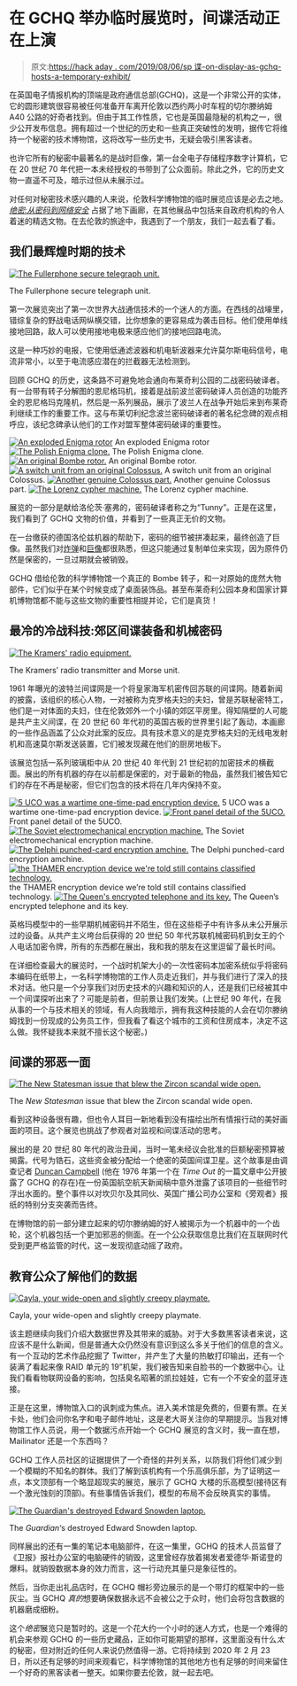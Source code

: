 # 在 GCHQ 举办临时展览时，间谍活动正在上演

> 原文:[https://hack aday . com/2019/08/06/sp 谍-on-display-as-gchq-hosts-a-temporary-exhibit/](https://hackaday.com/2019/08/06/espionage-on-display-as-gchq-hosts-a-temporary-exhibit/)

在英国电子情报机构的顶端是政府通信总部(GCHQ)，这是一个非常公开的实体，它的圆形建筑很容易被任何准备开车离开伦敦以西约两小时车程的切尔滕纳姆 A40 公路的好奇者找到。但由于其工作性质，它也是英国最隐秘的机构之一，很少公开发布信息。拥有超过一个世纪的历史和一些真正突破性的发明，据传它将维持一个秘密的技术博物馆，这将改写一些历史书，无疑会吸引黑客读者。

也许它所有的秘密中最著名的是战时巨像，第一台全电子存储程序数字计算机，它在 20 世纪 70 年代把一本未经授权的书带到了公众面前。除此之外，它的历史文物一直遥不可及，暗示过但从未展示过。

对任何对秘密技术感兴趣的人来说，伦敦科学博物馆的临时展览应该是必去之地。 [*绝密:从密码到网络安全*](https://www.sciencemuseum.org.uk/see-and-do/top-secret) 占据了地下画廊，在其他展品中包括来自政府机构的令人着迷的精选文物。在去伦敦的旅途中，我遇到了一个朋友，我们一起去看了看。

## 我们最辉煌时期的技术

[![The Fullerphone secure telegraph unit.](../Images/0ad00e3b18189fbf1a78525367ff8594.png)](https://hackaday.com/wp-content/uploads/2019/07/topsecret-fullerphone.jpg)

The Fullerphone secure telegraph unit.

第一次展览突出了第一次世界大战通信技术的一个迷人的方面。在西线的战壕里，错综复杂的野战电话网纵横交错，比你想象的更容易成为袭击目标。他们使用单线接地回路，敌人可以使用接地电极来感应他们的接地回路电流。

这是一种巧妙的电报，它使用低通滤波器和机电斩波器来允许莫尔斯电码信号，电流非常小，以至于电流感应潜在的拦截器无法检测到。

回顾 GCHQ 的历史，这条路不可避免地会通向布莱奇利公园的二战密码破译者。有一台带有转子分解图的恩尼格玛机，接着是战前波兰密码破译人员创造的功能齐全的恩尼格玛克隆机，然后是一系列展品，展示了波兰人在战争开始后来到布莱奇利继续工作的重要工作。这与布莱切利纪念波兰密码破译者的著名纪念碑的观点相呼应，该纪念碑承认他们的工作对盟军整体密码破译的重要性。

 [![An exploded Enigma rotor](../Images/01c697dc127eac704ec2ad5f4608f011.png "topsecret-enigma-rotor")](https://hackaday.com/2019/08/06/espionage-on-display-as-gchq-hosts-a-temporary-exhibit/topsecret-enigma-rotor/) An exploded Enigma rotor [![The Polish Enigma clone.](../Images/9a35060d74a3fc6b21289e83124e2ad6.png "topsecret-Polish-enigma")](https://hackaday.com/2019/08/06/espionage-on-display-as-gchq-hosts-a-temporary-exhibit/topsecret-polish-enigma/) The Polish Enigma clone. [![An original Bombe rotor.](../Images/62fed2400353333de559fbc58d7b396c.png "topsecret-bombe-rotor")](https://hackaday.com/2019/08/06/espionage-on-display-as-gchq-hosts-a-temporary-exhibit/topsecret-bombe-rotor/) An original Bombe rotor. [![A switch unit from an original Colossus.](../Images/0b46638e384128f7c217a26d24d11373.png "topsecret-colossus-2")](https://hackaday.com/2019/08/06/espionage-on-display-as-gchq-hosts-a-temporary-exhibit/topsecret-colossus-2/) A switch unit from an original Colossus. [![Another genuine Colossus part.](../Images/a925dbea252bced3e12d07e547673508.png "topsecret-colossus-1")](https://hackaday.com/2019/08/06/espionage-on-display-as-gchq-hosts-a-temporary-exhibit/topsecret-colossus-1/) Another genuine Colossus part. [![The Lorenz cypher machine.](../Images/a38c4d63f91c044ec4c7c29cb4410d54.png "topsecret-lorenz")](https://hackaday.com/2019/08/06/espionage-on-display-as-gchq-hosts-a-temporary-exhibit/topsecret-lorenz/) The Lorenz cypher machine.

展览的一部分是献给洛伦茨·塞弗的，密码破译者称之为“Tunny”。正是在这里，我们看到了 GCHQ 文物的价值，并看到了一些真正无价的文物。

在一台缴获的德国洛伦兹机器的帮助下，密码的细节被拼凑起来，最终创造了巨像。虽然我们对[炸弹](https://hackaday.com/2018/02/17/help-keep-the-bombe-at-bletchley/)和[巨像](https://hackaday.com/2016/08/23/colossus-face-to-face-with-the-first-electronic-computer/)都很熟悉，但这只能通过复制单位来实现，因为原件仍然是保密的，一旦过期就会被销毁。

GCHQ 借给伦敦的科学博物馆一个真正的 Bombe 转子，和一对原始的庞然大物部件，它们似乎在某个时候变成了桌面装饰品。甚至布莱奇利公园本身和国家计算机博物馆都不能与这些文物的重要性相提并论，它们是真货！

## 最冷的冷战科技:郊区间谍装备和机械密码

[![The Kramers' radio equipment.](../Images/1e11d41c34115ad0e136ca2b99736f85.png)](https://hackaday.com/wp-content/uploads/2019/07/topsecret-soviet-kramer.jpg)

The Kramers’ radio transmitter and Morse unit.

1961 年曝光的波特兰间谍网是一个将皇家海军机密传回苏联的间谍网。随着新闻的披露，该组织的核心人物，一对被称为克罗格夫妇的夫妇，曾是苏联秘密特工，他们是一对体面的夫妇，住在伦敦郊外一个小镇的郊区平房里。得知隔壁的人可能是共产主义间谍，在 20 世纪 60 年代初的英国古板的世界里引起了轰动，本画廊的一些作品涵盖了公众对此案的反应。具有技术意义的是克罗格夫妇的无线电发射机和高速莫尔斯发送装置，它们被发现藏在他们的厨房地板下。

该展览包括一系列玻璃柜中从 20 世纪 40 年代到 21 世纪初的加密技术的横截面。展出的所有机器的存在以前都是保密的，对于最新的物品，虽然我们被告知它们的存在不再是秘密，但它们包含的技术将在几年内保持不变。

 [![5 UCO was a wartime one-time-pad encryption device.](../Images/dbfe2db1912150b7e249112c407f2817.png "topsecret-5uco")](https://hackaday.com/2019/08/06/espionage-on-display-as-gchq-hosts-a-temporary-exhibit/topsecret-5uco/) 5 UCO was a wartime one-time-pad encryption device. [![Front panel detail of the 5UCO.](../Images/a89768f626071c2e890d8f41a75282de.png "topsecret-5uco-panel")](https://hackaday.com/2019/08/06/espionage-on-display-as-gchq-hosts-a-temporary-exhibit/topsecret-5uco-panel/) Front panel detail of the 5UCO. [![The Soviet electromechanical encryption machine.](../Images/4cbe6d40870236ef0e93c368b5eee4d5.png "topsecret-soviet-cipher")](https://hackaday.com/2019/08/06/espionage-on-display-as-gchq-hosts-a-temporary-exhibit/topsecret-soviet-cipher/) The Soviet electromechanical encryption machine. [![The Delphi punched-card encryption amchine.](../Images/7e7523d639072cc87c7ee6331273c05a.png "topsecret-delphi-punch-card")](https://hackaday.com/2019/08/06/espionage-on-display-as-gchq-hosts-a-temporary-exhibit/topsecret-delphi-punch-card/) The Delphi punched-card encryption amchine. [![the THAMER encryption device we're told still contains classified technology.](../Images/ca053a99af346a3c294819b66b375199.png "topsecret-thamer")](https://hackaday.com/2019/08/06/espionage-on-display-as-gchq-hosts-a-temporary-exhibit/topsecret-thamer/) the THAMER encryption device we’re told still contains classified technology. [![The Queen's encrypted telephone and its key.](../Images/f860067ac96c89bfe3e2a739191233b0.png "topsecret-queen-key")](https://hackaday.com/2019/08/06/espionage-on-display-as-gchq-hosts-a-temporary-exhibit/topsecret-queen-key/) The Queen’s encrypted telephone and its key.

英格玛模型中的一些早期机械密码并不陌生，但在这些柜子中有许多从未公开展示过的设备。从共产主义垮台后获得的 20 世纪 50 年代苏联机械密码机到女王的个人电话加密令牌，所有的东西都在展出，我和我的朋友在这里逗留了最长时间。

在详细检查最大的展览时，一个战时机架大小的一次性密码本加密系统似乎将密码本编码在纸带上，一名科学博物馆的工作人员走近我们，并与我们进行了深入的技术对话。他只是一个分享我们对历史技术的兴趣和知识的人，还是我们已经被其中一个间谍探听出来了？可能是前者，但前景让我们发笑。(上世纪 90 年代，在我从事的一个与技术相关的领域，有人向我暗示，拥有我这种技能的人会在切尔滕纳姆找到一份现成的公务员工作，但我看了看这个城市的工资和住房成本，决定不这么做。我怀疑我本来就不擅长这个秘密。)

## 间谍的邪恶一面

[![The New Statesman issue that blew the Zircon scandal wide open.](../Images/fa7e039e1000477d445ea5b107ed1daf.png)](https://hackaday.com/wp-content/uploads/2019/07/topsecret-zircon-new-statesman.jpg)

The *New Statesman* issue that blew the Zircon scandal wide open.

看到这种设备很有趣，但也令人耳目一新地看到没有描绘出所有情报行动的美好画面的项目。这个展览也挑战了参观者对监视和间谍活动的思考。

展出的是 20 世纪 80 年代的政治丑闻，当时一笔未经议会批准的巨额秘密预算被揭露。代号为锆石，这些资金被分配给一个绝密的英国间谍卫星。这个故事是由调查记者 [Duncan Campbell](https://en.wikipedia.org/wiki/Duncan_Campbell_(journalist)) (他在 1976 年第一个在 *Time Out* 的一篇文章中公开披露了 GCHQ 的存在)在一份英国航空航天新闻稿中意外泄露了该项目的一些细节时浮出水面的。整个事件以对坎贝尔及其同伙、英国广播公司办公室和《旁观者》报纸的特别分支突袭而告终。

在博物馆的前一部分建立起来的切尔滕纳姆的好人被揭示为一个机器中的一个齿轮，这个机器包括一个更加邪恶的侧面。在一个公众获取信息比我们在互联网时代受到更严格监管的时代，这一发现彻底动摇了政府。

## 教育公众了解他们的数据

[![Cayla, your wide-open and slightly creepy playmate.](../Images/335058f9332ad35caf5f23740b0d795b.png)](https://hackaday.com/wp-content/uploads/2019/07/topsecret-cayla-doll.jpg)

Cayla, your wide-open and slightly creepy playmate.

该主题继续向我们介绍大数据世界及其带来的威胁。对于大多数黑客读者来说，这应该不是什么新闻，但是普通大众仍然没有意识到这么多关于他们的信息的含义。有一个互动的艺术作品挖掘了 Twitter，并产生了大量的热敏打印输出，还有一个装满了看起来像 RAID 单元的 19”机架，我们被告知来自脸书的一个数据中心。让我们看看物联网设备的影响，包括臭名昭著的凯拉娃娃，它有一个不安全的蓝牙连接。

正是在这里，博物馆入口的讽刺成为焦点。进入美术馆是免费的，但要有票。在关卡处，他们会问你名字和电子邮件地址，这是老大哥关注你的早期提示。当我对博物馆工作人员说，用一个数据污点开始一个 GCHQ 展览的含义时，我一直在想，Mailinator 还是一个东西吗？

GCHQ 工作人员社区的证据提供了一个奇怪的并列关系，以防我们将他们减少到一个模糊的不知名的群体。我们了解到该机构有一个乐高俱乐部，为了证明这一点，本文顶部有一个略显超现实的展览，展示了 GCHQ 大楼的乐高模型(接待区有一个激光蚀刻的顶部)。有些事情告诉我们，模型的布局不会反映真实的事情。

[![The Guardian's destroyed Edward Snowden laptop.](../Images/fb69edc6fb4ada4b00cd1efb7ac26bb5.png)](https://hackaday.com/wp-content/uploads/2019/07/topsecret-snowden-laptop.jpg)

The *Guardian*‘s destroyed Edward Snowden laptop.

同样展出的还有一集的笔记本电脑部件，在这一集里，GCHQ 的技术人员监督了《卫报》报社办公室的电脑硬件的销毁，这里曾经存放着揭发者爱德华·斯诺登的爆料。就销毁数据本身的效力而言，这一行动充其量只是象征性的。

然后，当你走出礼品店时，在 GCHQ 帽衫旁边展示的是一个带灯的框架中的一些灰尘。当 GCHQ *真的*想要确保数据永远不会被公之于众时，他们会将包含数据的机器磨成细粉。

这个*绝密*展览只是暂时的。这是一个花大约一个小时的迷人方式，也是一个难得的机会来参观 GCHQ 的一些历史藏品，正如你可能期望的那样，这里面没有什么*太*的秘密，但对附近的任何人来说仍然值得一游。它将持续到 2020 年 2 月 23 日，所以还有足够的时间来观看它，科学博物馆的其他地方也有足够的时间来留住一个好奇的黑客读者一整天。如果你要去伦敦，就一起去吧。